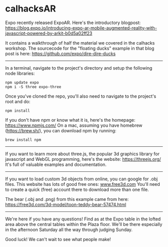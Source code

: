 # calhacksAR

Expo recently released ExpoAR. Here's the introductory blogpost:
https://blog.expo.io/introducing-expo-ar-mobile-augmented-reality-with-javascript-powered-by-arkit-b0d5a02ff23

It contains a walkthrough of half the material we covered in the calhacks workshop.
The sourcecode for the "floating ducks" example in that blog post is here:
https://github.com/expo/dire-dire-ducks

-------------------------------------------------------------

In a terminal, navigate to the project's directory and setup the following node libraries:
```
npm update expo
npm i -S three expo-three
```

Once you've cloned the repo, you'll also need to navigate to the project's root and do:
```
npm install
```

If you don't have npm or know what it is, here's the homepage:
https://www.npmjs.com/
On a mac, assuming you have homebrew (https://brew.sh/), you can download npm by running:
```
brew install npm
```

-------------------------------------------------------------

If you want to learn more about three.js, the popular 3d graphics library for javascript and WebGL programming, here's the website:
https://threejs.org/
It's full of valuable examples and documentation.

-------------------------------------------------------------

If you want to load custom 3d objects from online, you can google for .obj files.
This website has lots of good free ones:
www.free3d.com
You'll need to create a quick (free) account there to download more than one file.

The bear (.obj and .png) from this example came from here:
https://free3d.com/3d-model/toon-teddy-bear-57474.html

-------------------------------------------------------------

We're here if you have any questions! Find as at the Expo table in the lofted area above the central tables within the Plaza floor. We'll be there especially in the afternoon Saturday all the way through judging Sunday.

Good luck! We can't wait to see what people make!



